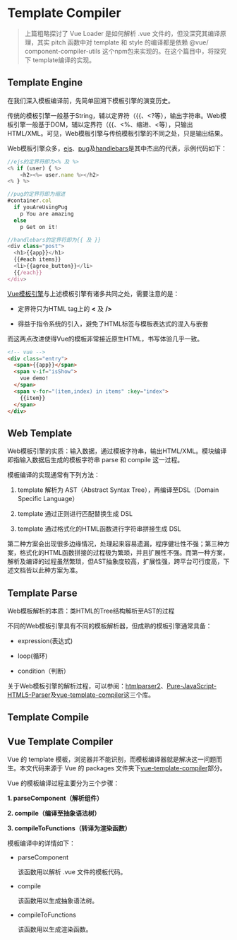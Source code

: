 # Template Compiler

> 上篇粗略探讨了 Vue Loader 是如何解析 .vue 文件的，但没深究其编译原理，其实 pitch 函数中对 template 和 style 的编译都是依赖 @vue/ component-compiler-utils 这个npm包来实现的。在这个篇目中，将探究下 template编译的实现。


## Template Engine

在我们深入模板编译前，先简单回溯下模板引擎的演变历史。

传统的模板引擎一般基于String，辅以定界符（{{、<?等），输出字符串。Web模板引擎一般基于DOM，辅以定界符（{{、<%、缩进、<等），只输出HTML/XML。可见，Web模板引擎与传统模板引擎的不同之处，只是输出结果。

Web模板引擎众多，[ejs](https://github.com/tj/ejs)、[pug](https://pugjs.org/api/getting-started.html)及[handlebars](http://handlebarsjs.com/)是其中杰出的代表，示例代码如下：

```javascript
//ejs的定界符即为<% 及 %>
<% if (user) { %>
    <h2><%= user.name %></h2>
<% } %>

//pug的定界符即为缩进
#container.col
  if youAreUsingPug
    p You are amazing
  else
    p Get on it!

//handlebars的定界符即为{{ 及 }}
<div class="post">
  <h1>{{app}}</h1>
  {{#each items}}
  <li>{{agree_button}}</li>
  {{/each}}
</div>

```

[Vue模板引擎](https://vuejs.org/)与上述模板引擎有诸多共同之处，需要注意的是：

- 定界符只为HTML tag上的 **<** 及 **/>**

- 得益于指令系统的引入，避免了HTML标签与模板表达式的混入与嵌套

而这两点改进使得Vue的模板非常接近原生HTML，书写体验几乎一致。

```html
<!-- vue -->
<div class="entry">
  <span>{{app}}</span>
  <span v-if="isShow">
    vue demo!
  </span>
  <span v-for="(item,index) in items" :key="index">
    {{item}}
  </span>
</div>
```

## Web Template

Web模板引擎的实质：输入数据，通过模板字符串，输出HTML/XML。模块编译即指输入数据后生成的模板字符串 parse 和 compile 这一过程。

模板编译的实现通常有下列方法： 

1. template 解析为 AST（Abstract Syntax Tree），再编译至DSL（Domain Specific Language）

2. template 通过正则进行匹配替换生成 DSL

3. template 通过格式化的HTML函数进行字符串拼接生成 DSL

第二种方案会出现很多边缘情况，处理起来容易遗漏，程序健壮性不强；第三种方案，格式化的HTML函数拼接的过程极为繁琐，并且扩展性不强。而第一种方案，解析及编译的过程虽然繁琐，但AST抽象度较高，扩展性强，跨平台可行度高，下述文档皆以此种方案为准。

## Template Parse

Web模板解析的本质：类HTML的Tree结构解析至AST的过程

不同的Web模板引擎具有不同的模板解析器，但成熟的模板引擎通常具备：

- expression(表达式)

- loop(循环)

- condition（判断）

关于Web模板引擎的解析过程，可以参阅：[htmlparser2](https://github.com/fb55/htmlparser2)、[Pure-JavaScript-HTML5-Parser](https://github.com/blowsie/Pure-JavaScript-HTML5-Parser)及[vue-template-compiler](https://github.com/vuejs/vue/tree/dev/packages/vue-template-compiler#readme)这三个库。




## Template Compile


## Vue Template Compiler

Vue 的 template 模板，浏览器并不能识别，而模板编译器就是解决这一问题而生。本文代码来源于 Vue 的 packages 文件夹下[vue-template-compiler](https://github.com/vuejs/vue/tree/dev/packages/vue-template-compiler)部分。

Vue 的模板编译过程主要分为三个步骤：

**1. parseComponent（解析组件）**

**2. compile（编译至抽象语法树）**

**3. compileToFunctions（转译为渲染函数）**

模板编译中的详情如下：

- parseComponent

  该函数用以解析 .vue 文件的模板代码。

- compile

  该函数用以生成抽象语法树。

- compileToFunctions

  该函数用以生成渲染函数。
